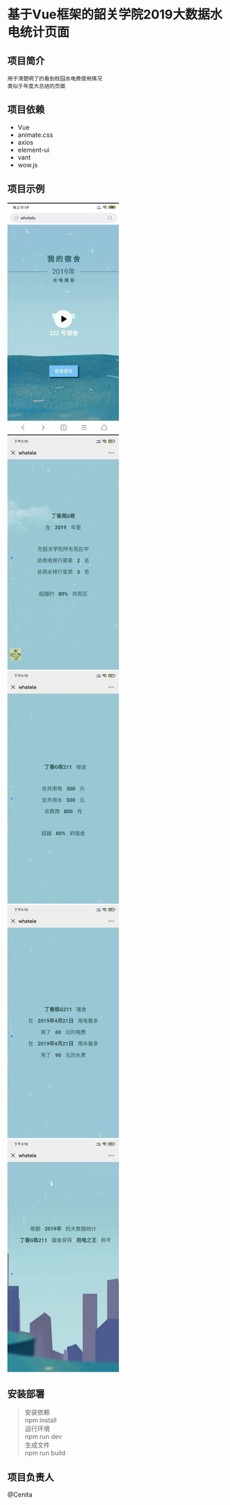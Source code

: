 基于Vue框架的韶关学院2019大数据水电统计页面
====
项目简介
----
    用于清楚明了的看到校园水电费使用情况
    类似于年度大总结的页面

项目依赖
----
- Vue 
- animate.css 
- axios
- element-ui
- vant
- wow.js

项目示例
----
<img src="./image/1.jpg" width="50%">
<img src="./image/2.jpg" width="50%">
<img src="./image/3.jpg" width="50%">
<img src="./image/4.jpg" width="50%">
<img src="./image/5.jpg" width="50%">

安装部署
----
>安装依赖<br>
npm install <br>
运行环境<br>
npm run dev<br>
生成文件<br>
npm run build

项目负责人
----
@Cenita